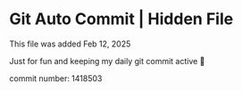 # Git Auto Commit | Hidden File

This file was added Feb 12, 2025

Just for fun and keeping my daily git commit active 🤪

commit number: 1418503
